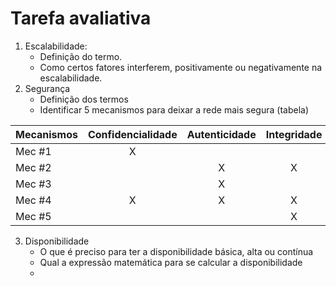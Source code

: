 # Tarefa avaliativa
1. Escalabilidade:
	- Definição do termo.
	- Como certos fatores interferem, positivamente ou negativamente na escalabilidade.
2. Segurança
	- Definição dos termos
	- Identificar 5 mecanismos para deixar a rede mais segura (tabela)
	
| Mecanismos | Confidencialidade | Autenticidade | Integridade |
|--|:--:|:--:|:--:|
| Mec #1 | X |  |  |
| Mec #2 |  | X | X |
| Mec #3 |  | X |  |
| Mec #4 | X | X | X |
| Mec #5 |  |  | X |

3. Disponibilidade
	- O que é preciso para ter a disponibilidade básica, alta ou contínua
	- Qual a expressão matemática para se calcular a disponibilidade
	- 
<!--stackedit_data:
eyJoaXN0b3J5IjpbLTIzMTgzMDQ0NV19
-->